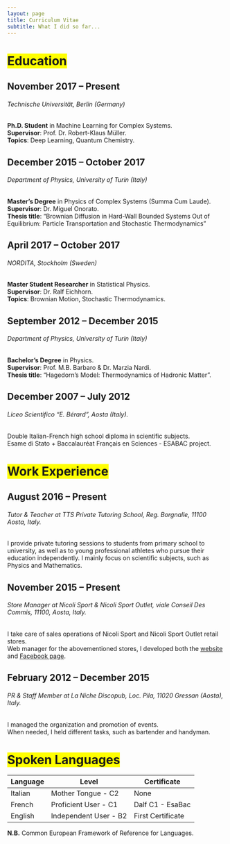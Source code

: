 ```yaml
---
layout: page
title: Curriculum Vitae
subtitle: What I did so far...
---
```


# <span style="background-color: #FFFF00">Education</span>

## November 2017 – Present  
###### Technische Universität, Berlin (Germany)  
**Ph.D. Student** in Machine Learning for Complex Systems.  
**Supervisor**: Prof. Dr. Robert-Klaus Müller.  
**Topics**: Deep Learning, Quantum Chemistry.    

## December 2015 – October 2017  
###### Department of Physics, University of Turin (Italy)  
**Master’s Degree** in Physics of Complex Systems (Summa Cum Laude).  
**Supervisor**: Dr. Miguel Onorato.  
**Thesis title**: “Brownian Diffusion in Hard-Wall Bounded Systems Out of Equilibrium: Particle Transportation and Stochastic Thermodynamics”   

## April 2017 – October 2017  
###### NORDITA, Stockholm (Sweden)  
**Master Student Researcher** in Statistical Physics.  
**Supervisor**: Dr. Ralf Eichhorn.  
**Topics**: Brownian Motion, Stochastic Thermodynamics.  

## September 2012 – December 2015
###### Department of Physics, University of Turin (Italy)  
**Bachelor’s Degree** in Physics.  
**Supervisor**: Prof. M.B. Barbaro & Dr. Marzia Nardi.  
**Thesis title**: “Hagedorn’s Model: Thermodynamics of Hadronic Matter”.  

## December 2007 – July 2012  
###### Liceo Scientifico “E. Bérard”, Aosta (Italy). 
Double Italian-French high school diploma in scientific subjects.   
Esame di Stato + Baccalauréat Français en Sciences - ESABAC project.  

# <span style="background-color: #FFFF00">Work Experience</span>

## August 2016 – Present   
###### Tutor & Teacher at TTS Private Tutoring School, Reg. Borgnalle, 11100 Aosta, Italy. 
I provide private tutoring sessions to students from primary school to university, as well as to young professional
athletes who pursue their education independently. I mainly focus on scientific subjects, such as Physics and
Mathematics.  

## November 2015 – Present  
###### Store Manager at Nicoli Sport & Nicoli Sport Outlet, viale Conseil Des Commis, 11100, Aosta, Italy. 
I take care of sales operations of Nicoli Sport and Nicoli Sport Outlet retail stores.   
Web manager for the abovementioned stores, I developed both the [website](http://nicolisport.weebly.com) and [Facebook page](https://www.facebook.com/NicoliSport/).   

## February 2012 – December 2015  
###### PR & Staff Member at La Niche Discopub, Loc. Pila, 11020 Gressan (Aosta), Italy. 
I managed the organization and promotion of events.  
When needed, I held different tasks, such as bartender and handyman.  

# <span style="background-color: #FFFF00">Spoken Languages</span>

| Language | Level | Certificate |
| ------ | -------- | ------------ |
| Italian | Mother Tongue - C2 | None |
| French | Proficient User - C1 | Dalf C1 - EsaBac |
| English | Independent User - B2 | First Certificate |

**N.B.** Common European Framework of Reference for Languages.
